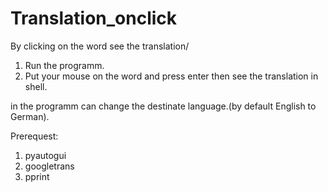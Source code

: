 # Translation_onclick
By clicking on the word see the translation/
1. Run the programm. 
2. Put your mouse on the word and press enter then see the translation in shell.

in the programm can change the destinate language.(by default English to German).

Prerequest:
1. pyautogui
2. googletrans
3. pprint
